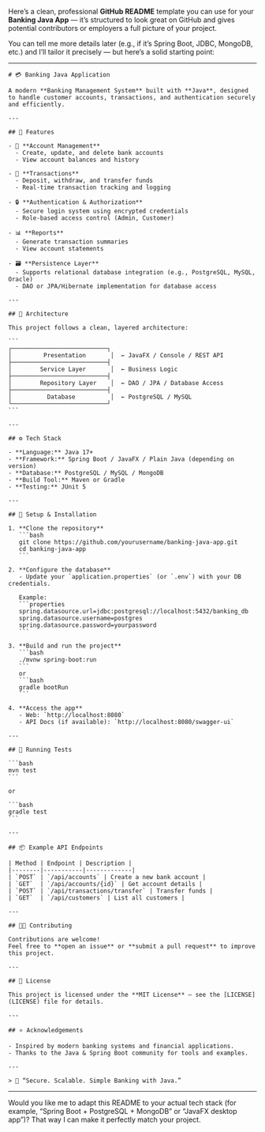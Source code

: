Here’s a clean, professional **GitHub README** template you can use for your **Banking Java App** — it’s structured to look great on GitHub and gives potential contributors or employers a full picture of your project.

You can tell me more details later (e.g., if it’s Spring Boot, JDBC, MongoDB, etc.) and I’ll tailor it precisely — but here’s a solid starting point:

---

````{"variant":"standard","title":"Banking Java App README","id":"91025"}
# 💳 Banking Java Application

A modern **Banking Management System** built with **Java**, designed to handle customer accounts, transactions, and authentication securely and efficiently.

---

## 🚀 Features

- 🧾 **Account Management**
  - Create, update, and delete bank accounts
  - View account balances and history

- 💸 **Transactions**
  - Deposit, withdraw, and transfer funds
  - Real-time transaction tracking and logging

- 🔒 **Authentication & Authorization**
  - Secure login system using encrypted credentials
  - Role-based access control (Admin, Customer)

- 📊 **Reports**
  - Generate transaction summaries
  - View account statements

- 🗃️ **Persistence Layer**
  - Supports relational database integration (e.g., PostgreSQL, MySQL, Oracle)
  - DAO or JPA/Hibernate implementation for database access

---

## 🧱 Architecture

This project follows a clean, layered architecture:

```
┌───────────────────────────┐
│         Presentation       │  ← JavaFX / Console / REST API
├───────────────────────────┤
│        Service Layer       │  ← Business Logic
├───────────────────────────┤
│        Repository Layer    │  ← DAO / JPA / Database Access
├───────────────────────────┤
│          Database          │  ← PostgreSQL / MySQL
└───────────────────────────┘
```

---

## ⚙️ Tech Stack

- **Language:** Java 17+
- **Framework:** Spring Boot / JavaFX / Plain Java (depending on version)
- **Database:** PostgreSQL / MySQL / MongoDB
- **Build Tool:** Maven or Gradle
- **Testing:** JUnit 5

---

## 🧩 Setup & Installation

1. **Clone the repository**
   ```bash
   git clone https://github.com/yourusername/banking-java-app.git
   cd banking-java-app
   ```

2. **Configure the database**
   - Update your `application.properties` (or `.env`) with your DB credentials.

   Example:
   ```properties
   spring.datasource.url=jdbc:postgresql://localhost:5432/banking_db
   spring.datasource.username=postgres
   spring.datasource.password=yourpassword
   ```

3. **Build and run the project**
   ```bash
   ./mvnw spring-boot:run
   ```
   or
   ```bash
   gradle bootRun
   ```

4. **Access the app**
   - Web: `http://localhost:8080`
   - API Docs (if available): `http://localhost:8080/swagger-ui`

---

## 🧪 Running Tests

```bash
mvn test
```

or

```bash
gradle test
```

---

## 📦 Example API Endpoints

| Method | Endpoint | Description |
|--------|-----------|-------------|
| `POST` | `/api/accounts` | Create a new bank account |
| `GET`  | `/api/accounts/{id}` | Get account details |
| `POST` | `/api/transactions/transfer` | Transfer funds |
| `GET`  | `/api/customers` | List all customers |

---

## 🧑‍💻 Contributing

Contributions are welcome!  
Feel free to **open an issue** or **submit a pull request** to improve this project.

---

## 📜 License

This project is licensed under the **MIT License** — see the [LICENSE](LICENSE) file for details.

---

## ⭐ Acknowledgements

- Inspired by modern banking systems and financial applications.
- Thanks to the Java & Spring Boot community for tools and examples.

---

> 🏦 “Secure. Scalable. Simple Banking with Java.”
````

---

Would you like me to adapt this README to your actual tech stack (for example, “Spring Boot + PostgreSQL + MongoDB” or “JavaFX desktop app”)?
That way I can make it perfectly match your project.
